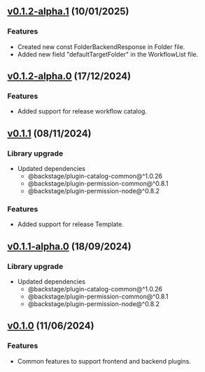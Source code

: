 ## [v0.1.2-alpha.1](https://github.com/digital-ai/backstage-release/tree/dai-release-common/v0.1.2-alpha.1) (10/01/2025)

### Features

- Created new const FolderBackendResponse in Folder file.
- Added new field "defaultTargetFolder" in the WorkflowList file.

## [v0.1.2-alpha.0](https://github.com/digital-ai/backstage-release/tree/dai-release-common/v0.1.2-alpha.0) (17/12/2024)

### Features

- Added support for release workflow catalog.

## [v0.1.1](https://github.com/digital-ai/backstage-release/tree/dai-release-common/v0.1.1) (08/11/2024)

### Library upgrade

- Updated dependencies
  - @backstage/plugin-catalog-common@^1.0.26
  - @backstage/plugin-permission-common@^0.8.1
  - @backstage/plugin-permission-node@^0.8.2

### Features

- Added support for release Template.

## [v0.1.1-alpha.0](https://github.com/digital-ai/backstage-release/tree/dai-release-common/v0.1.1-alpha.0) (18/09/2024)

### Library upgrade

- Updated dependencies
  - @backstage/plugin-catalog-common@^1.0.26
  - @backstage/plugin-permission-common@^0.8.1
  - @backstage/plugin-permission-node@^0.8.2

## [v0.1.0](https://github.com/digital-ai/backstage-release/tree/dai-release-common/v0.1.0) (11/06/2024)

### Features

- Common features to support frontend and backend plugins.

